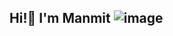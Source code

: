 ## Hi!👋 I'm Manmit ![image](https://github.com/user-attachments/assets/bf571a3d-8bd7-4885-808a-721319ad1af3)




<!--
**SupremeSingh/SupremeSingh** is a ✨ _special_ ✨ repository because its `README.md` (this file) appears on your GitHub profile.

Here are some ideas to get you started:

- 🔭 I’m currently working on ...
- 🌱 I’m currently learning ...
- 👯 I’m looking to collaborate on ...
- 🤔 I’m looking for help with ...
- 💬 Ask me about ...
- 📫 How to reach me: ...
- 😄 Pronouns: ...
- ⚡ Fun fact: ...
-->

